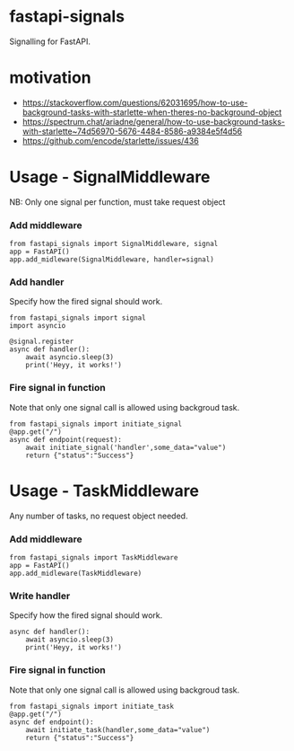 # fastapi-signals
Signalling for FastAPI.

# motivation
- https://stackoverflow.com/questions/62031695/how-to-use-background-tasks-with-starlette-when-theres-no-background-object
- https://spectrum.chat/ariadne/general/how-to-use-background-tasks-with-starlette~74d56970-5676-4484-8586-a9384e5f4d56
- https://github.com/encode/starlette/issues/436

# Usage - SignalMiddleware
NB: Only one signal per function, must take request object
### Add middleware
```
from fastapi_signals import SignalMiddleware, signal
app = FastAPI()
app.add_midleware(SignalMiddleware, handler=signal)
```
### Add handler
Specify how the fired signal should work.
```
from fastapi_signals import signal
import asyncio

@signal.register
async def handler():
    await asyncio.sleep(3)
    print('Heyy, it works!')
```
### Fire signal in function
Note that only one signal call is allowed using backgroud task.
```
from fastapi_signals import initiate_signal
@app.get("/")
async def endpoint(request):
    await initiate_signal('handler',some_data="value")
    return {"status":"Success"}
```
# Usage - TaskMiddleware
Any number of tasks, no request object needed.
### Add middleware
```
from fastapi_signals import TaskMiddleware
app = FastAPI()
app.add_midleware(TaskMiddleware)
```
### Write handler
Specify how the fired signal should work.
```
async def handler():
    await asyncio.sleep(3)
    print('Heyy, it works!')
```
### Fire signal in function
Note that only one signal call is allowed using backgroud task.
```
from fastapi_signals import initiate_task
@app.get("/")
async def endpoint():
    await initiate_task(handler,some_data="value")
    return {"status":"Success"}
```